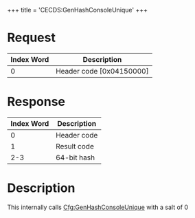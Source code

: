 +++
title = 'CECDS:GenHashConsoleUnique'
+++

# Request

| Index Word | Description                |
|------------|----------------------------|
| 0          | Header code \[0x04150000\] |

# Response

| Index Word | Description |
|------------|-------------|
| 0          | Header code |
| 1          | Result code |
| 2-3        | 64-bit hash |

# Description

This internally calls
[Cfg:GenHashConsoleUnique](Cfg:GenHashConsoleUnique "wikilink") with a
salt of 0
